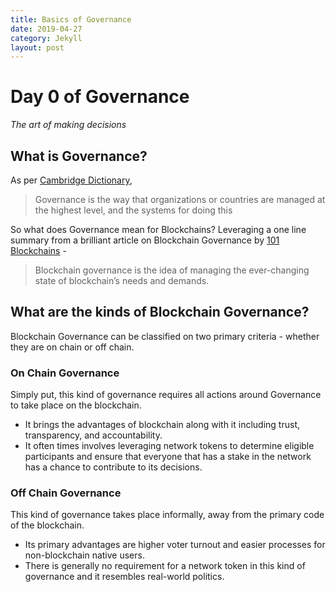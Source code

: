 ```yaml
---
title: Basics of Governance
date: 2019-04-27
category: Jekyll
layout: post
---
```


# Day 0 of Governance

_The art of making decisions_

## What is Governance?

As per [Cambridge Dictionary](https://dictionary.cambridge.org/dictionary/english/governance),

> Governance is the way that organizations or countries are managed at the highest level, and the systems for doing this

So what does Governance mean for Blockchains? Leveraging a one line summary from a brilliant article on Blockchain Governance by [101 Blockchains](https://101blockchains.com/blockchain-governance/) -

> Blockchain governance is the idea of managing the ever-changing state of blockchain’s needs and demands.

## What are the kinds of Blockchain Governance?

Blockchain Governance can be classified on two primary criteria - whether they are on chain or off chain.

### On Chain Governance

Simply put, this kind of governance requires all actions around Governance to take place on the blockchain.

- It brings the advantages of blockchain along with it including trust, transparency, and accountability.
- It often times involves leveraging network tokens to determine eligible participants and ensure that everyone that has a stake in the network has a chance to contribute to its decisions.

### Off Chain Governance

This kind of governance takes place informally, away from the primary code of the blockchain.

- Its primary advantages are higher voter turnout and easier processes for non-blockchain native users.
- There is generally no requirement for a network token in this kind of governance and it resembles real-world politics.
